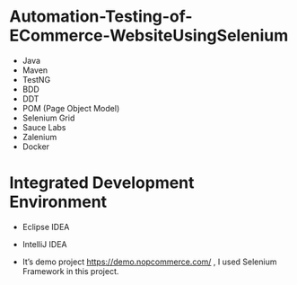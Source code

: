 # Automation-Testing-of-ECommerce-WebsiteUsingSelenium
- Java
- Maven
- TestNG
- BDD
- DDT 
- POM (Page Object Model)
- Selenium Grid
- Sauce Labs
- Zalenium 
- Docker
# Integrated Development Environment 
- Eclipse IDEA
- IntelliJ IDEA

- It’s demo project https://demo.nopcommerce.com/ , I used Selenium Framework in this project.

